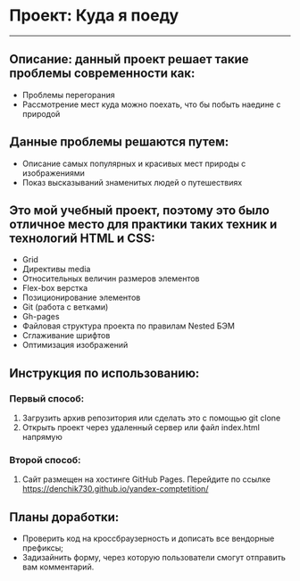 # Проект: Куда я поеду
------
## Описание: данный проект решает такие проблемы современности как:
* Проблемы перегорания
* Рассмотрение мест куда можно поехать, что бы побыть наедине с природой
## Данные проблемы решаются путем:
* Описание самых популярных и красивых мест природы с изображениями
* Показ высказываний знаменитых людей о путешествиях
## Это мой учебный проект, поэтому это было отличное место для практики таких техник и технологий HTML и CSS:
* Grid
* Директивы media
* Относительных величин размеров элементов
* Flex-box верстка
* Позиционирование элементов
* Git (работа с ветками)
* Gh-pages
* Файловая структура проекта по правилам Nested БЭМ
* Сглаживание шрифтов
* Оптимизация изображений

## Инструкция  по использованию:
### Первый способ:
1. Загрузить архив репозитория или сделать это с помощью git clone
2. Открыть проект через удаленный сервер или файл index.html напрямую
### Второй способ:
1. Сайт размещен на хостинге GitHub Pages. Перейдите по ссылке https://denchik730.github.io/yandex-comptetition/
## Планы доработки:
* Проверить код на кроссбраузерность и дописать все вендорные префиксы;
* Задизайнить форму, через которую пользователи смогут отправить вам комментарий.


